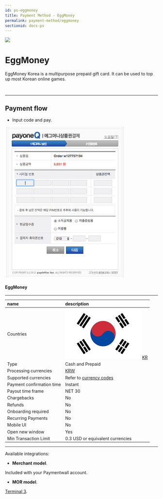 ```yaml
---
id: ps-eggmoney
title: Payment Method - EggMoney
permalink: payment-method/eggmoney
sectionid: docs-ps
---
```


<div class="docs-ps-header">
    <div class="docs-ps-logo">
        <img src="https://api.paymentwall.com/images/ps_logos/pm_eggmoney.png">
    </div>
    <h1>EggMoney</h1>
</div>

<div class="docs-ps-body" markdown="1">

<div class="docs-ps-instructions" markdown="1">

EggMoney Korea is a multipurpose prepaid gift card. It can be used to top up most Korean online games.

<br>

***

## Payment flow

* Input code and pay.

<div class="docs-img">
    <img src="/textures/pic/payment-system/cash-and-prepaid/eggmoney.png">
</div>

</div>



<div class="docs-ps-attributes" markdown="1">
<div class="docs-ps-attributes-body" markdown="1">

#### EggMoney

***

|name|description|
|:--|:--|
|Countries| <img class="flags" src="/textures/pic/flags/asia/south_korea.png"> [KR](https://en.wikipedia.org/wiki/South_Korea)|
|Type|Cash and Prepaid|
|Processing currencies|[KRW](https://en.wikipedia.org/wiki/South_Korean_won)|
|Supported currencies|Refer to [currency codes](/reference/currencies)|
|Payment confirmation time|Instant|
|Payout time frame| NET 30|
|Chargebacks|No|
|Refunds|No|
|Onboarding required| No|
|Recurring Payments|No|
|Mobile UI|No|
|Open new window|Yes|
|Min Transaction Limit|0.3 USD or equivalent currencies|

***

Available integrations:

* **Merchant model**.

Included with your Paymentwall account.

* **MOR model**.

[Terminal 3](https://www.terminal3.com/).

</div>
</div>

</div>
